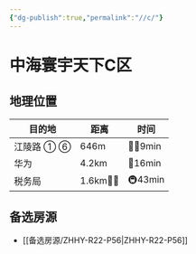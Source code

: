 ```yaml
---
{"dg-publish":true,"permalink":"//c/"}
---
```



# 中海寰宇天下C区

## 地理位置

| 目的地     | 距离       | 时间      |
| ---------- | ---------- | --------- |
| 江陵路 ① ⑥ | 646m       | 🚶‍♂️9min |
| 华为       | 4.2km      | 🛵16min   |
| 税务局     | 1.6km🚶‍♂️ | 🚇43min   |

## 备选房源

- [[备选房源/ZHHY-R22-P56\|ZHHY-R22-P56]]



